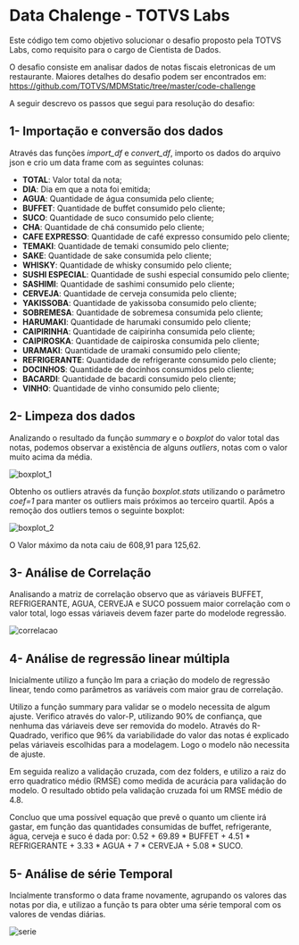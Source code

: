 # Data Chalenge - TOTVS Labs

Este código tem como objetivo solucionar o desafio proposto pela TOTVS Labs, como requisito  para o cargo de Cientista de Dados.

O desafio consiste em analisar dados de notas fiscais eletronicas de um restaurante. Maiores detalhes do desafio podem ser encontrados em:
https://github.com/TOTVS/MDMStatic/tree/master/code-challenge

A seguir descrevo os passos que segui para resolução do desafio:

## 1- Importação e conversão dos dados

Através das funções  *import_df* e *convert_df*, importo os dados do arquivo json e crio um data frame com as seguintes colunas:
   
   * **TOTAL**: Valor total da nota;
   * **DIA**: Dia em que a nota foi emitida;
   * **AGUA**: Quantidade de água consumida pelo cliente;
   * **BUFFET**: Quantidade de buffet consumido pelo cliente;
   * **SUCO**: Quantidade de suco consumido pelo cliente;
   * **CHA**: Quantidade de chá consumido pelo cliente;
   * **CAFE EXPRESSO**: Quantidade de café expresso consumido pelo cliente;
   * **TEMAKI**: Quantidade de temaki consumido pelo cliente;
   * **SAKE**: Quantidade de sake consumida pelo cliente;
   * **WHISKY**: Quantidade de whisky consumido pelo cliente;
   * **SUSHI ESPECIAL**: Quantidade de sushi especial consumido pelo cliente;
   * **SASHIMI**: Quantidade de sashimi consumido pelo cliente;
   * **CERVEJA**: Quantidade de cerveja consumida pelo cliente;
   * **YAKISSOBA**: Quantidade de yakissoba consumido pelo cliente;
   * **SOBREMESA**: Quantidade de sobremesa consumida pelo cliente;
   * **HARUMAKI**: Quantidade de harumaki consumido pelo cliente;
   * **CAIPIRINHA**: Quantidade de caipirinha consumida pelo cliente;
   * **CAIPIROSKA**: Quantidade de caipiroska consumida pelo cliente;
   * **URAMAKI**: Quantidade de uramaki consumido pelo cliente;
   * **REFRIGERANTE**: Quantidade de refrigerante consumido pelo cliente;
   * **DOCINHOS**: Quantidade de docinhos consumidos pelo cliente;
   * **BACARDI**: Quantidade de bacardi consumido pelo cliente;
   * **VINHO**: Quantidade de vinho consumido pelo cliente;
   
## 2- Limpeza dos dados

Analizando o resultado da função *summary* e o *boxplot* do valor total das notas, podemos observar a existência de alguns *outliers*, notas com  o valor muito acima da média.

![boxplot_1](https://user-images.githubusercontent.com/38118826/38398808-aa135b2a-391c-11e8-86c3-540a378d2fb9.PNG)

Obtenho os outliers através da função *boxplot.stats* utilizando o parâmetro  *coef=1* para manter os outliers mais próximos ao terceiro quartil. Após a remoção dos outliers temos o seguinte boxplot:

![boxplot_2](https://user-images.githubusercontent.com/38118826/38399003-05f24450-391e-11e8-9424-c1db7e9b34d3.PNG)

O Valor máximo da nota caiu de 608,91 para 125,62.

## 3- Análise de Correlação

Analisando a matriz de correlação observo que as váriaveis BUFFET, REFRIGERANTE, AGUA, CERVEJA e SUCO possuem maior correlação com o valor total, logo essas váriaveis devem fazer parte do modelode regressão.

![correlacao](https://user-images.githubusercontent.com/38118826/38399607-ba2cdaea-3921-11e8-8b7b-78f257e93b3b.PNG)

## 4- Análise de regressão linear múltipla

Inicialmente utilizo a função lm para a criação do modelo de regressão linear, tendo como parâmetros as variáveis com maior grau de correlação.

Utilizo a função summary para validar se o modelo necessita de algum ajuste. Verifico através do valor-P, utilizando 90% de confiança, que nenhuma das váriaveis deve ser removida do modelo. Através do R-Quadrado, verifico que 96% da variabilidade do valor das notas é explicado pelas váriaveis escolhidas para a modelagem. Logo o modelo não necessita de ajuste.

Em seguida realizo a validação cruzada, com dez folders, e utilizo a raiz do erro quadratico médio (RMSE) como medida de acurácia para validação do modelo. O resultado obtido pela validação cruzada foi um RMSE médio de 4.8. 

Concluo que uma possível equação que prevê o quanto um cliente irá gastar, em função das quantidades consumidas de buffet, refrigerante, água, cerveja e suco é dada por: 0.52 + 69.89 * BUFFET + 4.51 * REFRIGERANTE + 3.33 * AGUA + 7 * CERVEJA + 5.08 * SUCO.

## 5- Análise de série Temporal

Incialmente transformo o data frame novamente, agrupando os valores das notas por dia, e utilizao a função ts para obter uma série temporal com os valores de vendas diárias.

![serie](https://user-images.githubusercontent.com/38118826/38460707-b1f42f8e-3a95-11e8-8dda-d3b201568bc2.PNG)


